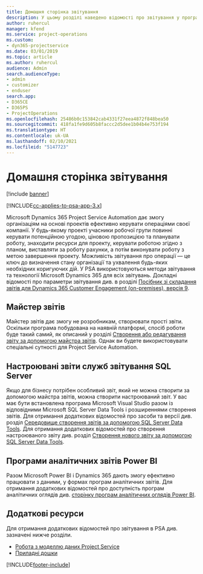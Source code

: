```yaml
---
title: Домашня сторінка звітування
description: У цьому розділі наведено відомості про звітування у програмі Dynamics 365 Project Service Automation.
author: ruhercul
manager: kfend
ms.service: project-operations
ms.custom:
- dyn365-projectservice
ms.date: 03/01/2019
ms.topic: article
ms.author: ruhercul
audience: Admin
search.audienceType:
- admin
- customizer
- enduser
search.app:
- D365CE
- D365PS
- ProjectOperations
ms.openlocfilehash: 25486b0c153842cab4331f27eea4872f848bea50
ms.sourcegitcommit: 418fa1fe9d605b8faccc2d5dee1b04b4e753f194
ms.translationtype: HT
ms.contentlocale: uk-UA
ms.lasthandoff: 02/10/2021
ms.locfileid: "5147723"
---
```

# <a name="reporting-home-page"></a>Домашня сторінка звітування

[!include [banner](../includes/psa-now-project-operations.md)]

[!INCLUDE[cc-applies-to-psa-app-3.x](../includes/cc-applies-to-psa-app-3x.md)]

Microsoft Dynamics 365 Project Service Automation дає змогу організаціям на основі проектів ефективно керувати операціями своєї компанії. У будь-якому проекті учасники робочої групи повинні керувати потенційною угодою, ціновою пропозицією та планувати роботу, знаходити ресурси для проекту, керувати роботою згідно з планом, виставляти за роботу рахунки, а потім виконувати роботу з метою завершення проекту. Можливість звітування про операції — це ключ до визначення стану організації та ухвалення будь-яких необхідних коригуючих дій. У PSA використовуються методи звітування та технології Microsoft Dynamics 365 для всіх звітувань. Докладні відомості про параметри звітування див. в розділі [Посібник зі складання звітів для Dynamics 365 Customer Engagement (on-premises), версія 9](https://docs.microsoft.com/dynamics365/customerengagement/on-premises/analytics/reporting-analytics-with-dynamics-365).

## <a name="report-wizard"></a>Майстер звітів

Майстер звітів дає змогу не розробникам, створювати прості звіти. Оскільки програма побудована на наявній платформі, спосіб роботи буде такий самий, як описаний у розділі [Створення або редагування звіту за допомогою майстра звітів](https://docs.microsoft.com/dynamics365/customerengagement/on-premises/basics/create-edit-copy-report-wizard). Однак ви будете використовувати спеціальні сутності для Project Service Automation.

## <a name="custom-sql-server-reporting-services-reports"></a>Настроювані звіти служб звітування SQL Server

Якщо для бізнесу потрібен особливий звіт, який не можна створити за допомогою майстра звітів, можна створити настроюваний звіт. У вас має бути встановлена програма Microsoft Visual Studio разом із відповідними Microsoft SQL Server Data Tools і розширеннями створення звітів. Для отримання додаткових відомостей про засоби та версії див. розділ [Середовище створення звітів за допомогою SQL Server Data Tools](https://docs.microsoft.com/dynamics365/customerengagement/on-premises/analytics/report-writing-environment-using-sql-server-data-tools). Для отримання додаткових відомостей про створення настроюваного звіту див. розділ [Створення нового звіту за допомогою SQL Server Data Tools](https://docs.microsoft.com/dynamics365/customerengagement/on-premises/analytics/create-a-new-report-using-sql-server-data-tools).

## <a name="power-bi-insights-apps"></a>Програми аналітичних звітів Power BI

Разом Microsoft Power BI і Dynamics 365 дають змогу ефективно працювати з даними, у формах програм аналітичних звітів. Для отримання додаткових відомостей про доступність програм аналітичних оглядів див. [сторінку програм аналітичних оглядів Power BI](https://powerbi.microsoft.com/power-bi-insights-apps/).


## <a name="additional-resources"></a>Додаткові ресурси
Для отримання додаткових відомостей про звітування в PSA див. зазначені нижче розділи.

- [Робота з моделлю даних Project Service](reports-working-project-service-data-model.md)
- [Приладні дошки](reports-dashboards.md)



[!INCLUDE[footer-include](../includes/footer-banner.md)]